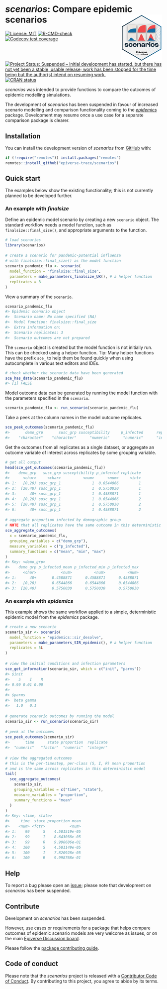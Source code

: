 
# *scenarios*: Compare epidemic scenarios <img src="man/figures/logo.png" align="right" width="130"/>

<!-- badges: start -->

[![License:
MIT](https://img.shields.io/badge/License-MIT-blue.svg)](https://opensource.org/licenses/MIT)
[![R-CMD-check](https://github.com/epiverse-trace/scenarios/actions/workflows/R-CMD-check.yaml/badge.svg)](https://github.com/epiverse-trace/scenarios/actions/workflows/R-CMD-check.yaml)
[![Codecov test
coverage](https://codecov.io/gh/epiverse-trace/scenarios/branch/main/graph/badge.svg)](https://app.codecov.io/gh/epiverse-trace/scenarios?branch=main)
[![Project Status: Suspended – Initial development has started, but
there has not yet been a stable, usable release; work has been stopped
for the time being but the author(s) intend on resuming
work.](https://www.repostatus.org/badges/latest/suspended.svg)](https://www.repostatus.org/#suspended)
[![CRAN
status](https://www.r-pkg.org/badges/version/scenarios)](https://CRAN.R-project.org/package=scenarios)
<!-- badges: end -->

*scenarios* was intended to provide functions to compare the outcomes of
epidemic modelling simulations.

The development of *scenarios* has been suspended in favour of increased
scenario modelling and comparison functionality coming to the
[*epidemics*](https://github.com/epiverse-trace/epidemics) package.
Development may resume once a use case for a separate comparison package
is clearer.

## Installation

You can install the development version of *scenarios* from
[GitHub](https://github.com/) with:

``` r
if (!require("remotes")) install.packages("remotes")
remotes::install_github("epiverse-trace/scenarios")
```

## Quick start

The examples below show the existing functionality; this is not
currently planned to be developed further.

### An example with *finalsize*

Define an epidemic model scenario by creating a new `scenario` object.
The standard workflow needs a model function, such as
`finalsize::final_size()`, and appropriate arguments to the function.

``` r
# load scenarios
library(scenarios)

# create a scenario for pandemic-potential influenza
# with finalsize::final_size() as the model function
scenario_pandemic_flu <- scenario(
  model_function = "finalsize::final_size",
  parameters = make_parameters_finalsize_UK(), # a helper function
  replicates = 3
)
```

View a summary of the `scenario`.

``` r
scenario_pandemic_flu
#> Epidemic scenario object
#>  Scenario name: No name specified (NA)
#>  Model function: finalsize::final_size
#>  Extra information on: 
#>  Scenario replicates: 3
#>  Scenario outcomes are not prepared
```

The `scenario` object is created but the model function is not initially
run. This can be checked using a helper function. Tip: Many helper
functions have the prefix `sce_` to help them be found quickly when
using autocomplete in various text editors and IDEs.

``` r
# check whether the scenario data have been generated
sce_has_data(scenario_pandemic_flu)
#> [1] FALSE
```

Model outcome data can be generated by running the model function with
the parameters specified in the `scenario`.

``` r
scenario_pandemic_flu <- run_scenario(scenario_pandemic_flu)
```

Take a peek at the column names in the model outcome replicates.

``` r
sce_peek_outcomes(scenario_pandemic_flu)
#>       demo_grp       susc_grp susceptibility     p_infected      replicate 
#>    "character"    "character"      "numeric"      "numeric"      "integer"
```

Get the outcomes from all replicates as a single dataset, or aggregate
an outcome variable of interest across replicates by some grouping
variable.

``` r
# get all output
head(sce_get_outcomes(scenario_pandemic_flu))
#>    demo_grp   susc_grp susceptibility p_infected replicate
#>      <char>     <char>          <num>      <num>     <int>
#> 1:   [0,20) susc_grp_1              1  0.6544866         1
#> 2:  [20,40) susc_grp_1              1  0.5750030         1
#> 3:      40+ susc_grp_1              1  0.4588871         1
#> 4:   [0,20) susc_grp_1              1  0.6544866         2
#> 5:  [20,40) susc_grp_1              1  0.5750030         2
#> 6:      40+ susc_grp_1              1  0.4588871         2

# aggregate proportion infected by demographic group
# NOTE that all replicates have the same outcome in this deterministic model
sce_aggregate_outcomes(
  x = scenario_pandemic_flu,
  grouping_variables = c("demo_grp"),
  measure_variables = c("p_infected"),
  summary_functions = c("mean", "min", "max")
)
#> Key: <demo_grp>
#>    demo_grp p_infected_mean p_infected_min p_infected_max
#>      <char>           <num>          <num>          <num>
#> 1:      40+       0.4588871      0.4588871      0.4588871
#> 2:   [0,20)       0.6544866      0.6544866      0.6544866
#> 3:  [20,40)       0.5750030      0.5750030      0.5750030
```

### An example with *epidemics*

This example shows the same workflow applied to a simple, deterministic
epidemic model from the *epidemics* package.

``` r
# create a new scenario
scenario_sir <- scenario(
  model_function = "epidemics::sir_desolve",
  parameters = make_parameters_SIR_epidemic(), # a helper function
  replicates = 5L
)

# view the initial conditions and infection parameters
sce_get_information(scenario_sir, which = c("init", "parms"))
#> $init
#>    S    I    R 
#> 0.99 0.01 0.00 
#> 
#> $parms
#>  beta gamma 
#>   1.0   0.1

# generate scenario outcomes by running the model
scenario_sir <- run_scenario(scenario_sir)

# peek at the outcomes
sce_peek_outcomes(scenario_sir)
#>       time      state proportion  replicate 
#>  "numeric"   "factor"  "numeric"  "integer"

# view the aggregated outcomes
# this is the per-timestep, per-class (S, I, R) mean proportion
# and is the same across replicates in this deterministic model
tail(
  sce_aggregate_outcomes(
    scenario_sir,
    grouping_variables = c("time", "state"),
    measure_variables = "proportion",
    summary_functions = "mean"
  )
)
#> Key: <time, state>
#>     time  state proportion_mean
#>    <num> <fctr>           <num>
#> 1:    99      S    4.501519e-05
#> 2:    99      I    8.643038e-05
#> 3:    99      R    9.998686e-01
#> 4:   100      S    4.501149e-05
#> 5:   100      I    7.820928e-05
#> 6:   100      R    9.998768e-01
```

## Help

To report a bug please open an
[issue](https://github.com/epiverse-trace/scenarios/issues/new/choose);
please note that development on *scenarios* has been suspended.

## Contribute

Development on *scenarios* has been suspended.

However, use cases or requirements for a package that helps compare
outcomes of epidemic scenario models are very welcome as issues, or on
the main [Epiverse Discussion
board](https://github.com/orgs/epiverse-trace/discussions).

Please follow the [package contributing
guide](https://github.com/epiverse-trace/scenarios/blob/main/.github/CONTRIBUTING.md).

## Code of conduct

Please note that the *scenarios* project is released with a [Contributor
Code of
Conduct](https://github.com/epiverse-trace/.github/blob/main/CODE_OF_CONDUCT.md).
By contributing to this project, you agree to abide by its terms.
